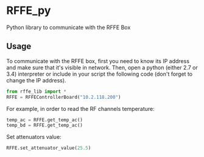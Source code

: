 # RFFE_py

Python library to communicate with the RFFE Box

## Usage

To communicate with the RFFE box, first you need to know its IP address and make sure that it's visible in network.
Then, open a python (either 2.7 or 3.4) interpreter or include in your script the following code (don't forget to change the IP address).

```python
from rffe_lib import *
RFFE = RFFEControllerBoard("10.2.118.200")
```

For example, in order to read the RF channels temperature:

```python
temp_ac = RFFE.get_temp_ac()
temp_bd = RFFE.get_temp_ac()
```

Set attenuators value:

```python
RFFE.set_attenuator_value(25.5)
```
